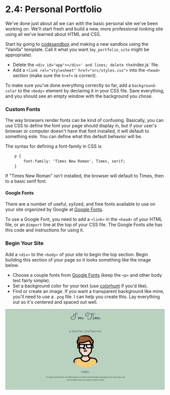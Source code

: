 # 2.4: Personal Portfolio

We've done just about all we can with the basic personal site we've been working on. We'll start fresh and build a new, more professional looking site using all we've learned about HTML and CSS.

Start by going to [codesandbox](https://codesandbox.io/) and making a new sandbox using the "Vanilla" template. Call it what you want (`my_portfolio_site` might be appropriate).

* Delete the `<div id="app"></div>' and `<script src="src/index.js"></script>` lines; delete the `index.js` file.
* Add a `<link rel="stylesheet" href="src/styles.css">` into the `<head>` section (make sure the `href=` is correct).


To make sure you've done everything correctly so far, add a `background-color` to the `<body>` element by declaring it in your CSS file. Save everything, and you should see an empty window with the background you chose.

### Custom Fonts

The way browsers render fonts can be kind of confusing. Basically, you can use CSS to define the font your page should display in, but if your user's browser or computer doesn't have that font installed, it will default to something esle. You can define what this default behavior will be.

The syntax for defining a font-family in CSS is:

```
    p {
        font-family: 'Times New Roman', Times, serif;
    }
```

If "Times New Roman" isn't installed, the browser will default to Times, then to a basic serif font.

#### Google Fonts

There are a number of useful, sylized, and free fonts available to use on your site organized by Google at [Google Fonts](https://fonts.google.com).

To use a Google Font, you need to add a `<link>` in the `<head>` of your HTML file, or an `@import` line at the top of your CSS file. The Google Fonts site has this code and instructions for using it.

### Begin Your Site

Add a `<div>` to the `<body>` of your site to begin the top section. Begin building this section of your page so it looks something like the image below.

* Choose a couple fonts from [Google Fonts](https://fonts.google.com) (keep the `<p>` and other body text fairly simple).
* Set a background color for your text (use [colorhunt](https://colorhunt.co) if you'd like).
* Find or create an image. If you want a transparent background like mine, you'll need to use a `.png` file. I can help you create this.
Lay everything out so it's centered and spaced out well.

![Image](https://github.com/hoffmantim/Web_Dev_Curriculum/blob/master/Unit_2_CSS/images/CSS_Portfolio_Top.png?raw=true)

